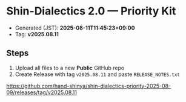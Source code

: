 # Shin-Dialectics 2.0 — Priority Kit

- Generated (JST): **2025-08-11T11:45:23+09:00**
- Tag: **v2025.08.11**

## Steps
1) Upload all files to a new **Public** GitHub repo
2) Create Release with tag `v2025.08.11` and paste `RELEASE_NOTES.txt`

https://github.com/hand-shinya/shin-dialectics-priority-2025-08-09/releases/tag/v2025.08.11

